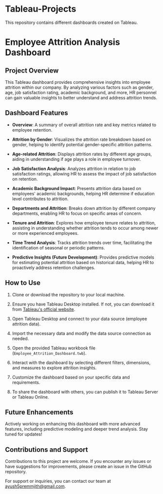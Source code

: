 # Tableau-Projects
This repository contains different dashboards created on Tableau.
# Employee Attrition Analysis Dashboard

## Project Overview

This Tableau dashboard provides comprehensive insights into employee attrition within our company. By analyzing various factors such as gender, age, job satisfaction rating, academic background, and more, HR personnel can gain valuable insights to better understand and address attrition trends.

## Dashboard Features

- **Overview**: A summary of overall attrition rate and key metrics related to employee retention.

- **Attrition by Gender**: Visualizes the attrition rate breakdown based on gender, helping to identify potential gender-specific attrition patterns.

- **Age-related Attrition**: Displays attrition rates by different age groups, aiding in understanding if age plays a role in employee turnover.

- **Job Satisfaction Analysis**: Analyzes attrition in relation to job satisfaction ratings, allowing HR to assess the impact of job satisfaction on retention.

- **Academic Background Impact**: Presents attrition data based on employees' academic backgrounds, helping HR determine if education level contributes to attrition.

- **Departments and Attrition**: Breaks down attrition by different company departments, enabling HR to focus on specific areas of concern.

- **Tenure and Attrition**: Explores how employee tenure relates to attrition, assisting in understanding whether attrition tends to occur among newer or more experienced employees.

- **Time Trend Analysis**: Tracks attrition trends over time, facilitating the identification of seasonal or periodic patterns.

- **Predictive Insights (Future Development)**: Provides predictive models for estimating potential attrition based on historical data, helping HR to proactively address retention challenges.

## How to Use

1. Clone or download the repository to your local machine.

2. Ensure you have Tableau Desktop installed. If not, you can download it from [Tableau's official website](https://www.tableau.com/products/desktop/download).

3. Open Tableau Desktop and connect to your data source (employee attrition data).

4. Import the necessary data and modify the data source connection as needed.

5. Open the provided Tableau workbook file (`Employee_Attrition_Dashboard.twb`).

6. Interact with the dashboard by selecting different filters, dimensions, and measures to explore attrition insights.

7. Customize the dashboard based on your specific data and requirements.

8. To share the dashboard with others, you can publish it to Tableau Server or Tableau Online.

## Future Enhancements

Actively working on enhancing this dashboard with more advanced features, including predictive modeling and deeper trend analysis. Stay tuned for updates!

## Contributions and Support

Contributions to this project are welcome. If you encounter any issues or have suggestions for improvements, please create an issue in the GitHub repository.

For support or inquiries, you can contact our team at ayush5premmjith@gmail.com.

